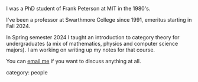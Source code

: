 I was a PhD student of Frank Peterson at MIT in the 1980's.

I've been a professor at Swarthmore College since 1991, emeritus starting in Fall 2024.

In Spring semester 2024 I taught an introduction to category theory for undergraduates (a mix of mathematics, physics and computer science majors).  I am working on writing up my notes for that course.

You can [email me](mailto:thunter1@swarthmore.edu) if you want to discuss anything at all.

category: people